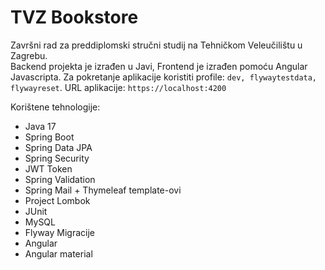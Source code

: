 # TVZ Bookstore
Završni rad za preddiplomski stručni studij na Tehničkom Veleučilištu u Zagrebu.<br>
Backend projekta je izrađen u Javi, Frontend je izrađen pomoću Angular Javascripta.
Za pokretanje aplikacije koristiti profile: `dev, flywaytestdata, flywayreset`.
URL aplikacije: `https://localhost:4200`

Korištene tehnologije:
* Java 17
* Spring Boot
* Spring Data JPA
* Spring Security
* JWT Token
* Spring Validation
* Spring Mail + Thymeleaf template-ovi
* Project Lombok
* JUnit
* MySQL
* Flyway Migracije
* Angular
* Angular material